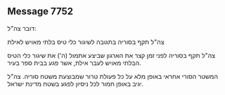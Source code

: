 ## Message 7752

דובר צה"ל:

צה"ל תקף בסוריה בתגובה לשיגור כלי טיס בלתי מאויש לאילת

צה"ל תקף בסוריה לפני זמן קצר את הארגון שביצע אתמול (ה') את שיגור כלי הטיס הבלתי מאויש לעבר אילת, אשר פגע בבית ספר בעיר.

המשטר הסורי אחראי באופן מלא על כל פעולת טרור שמבוצעת משטח סוריה. צה"ל יגיב באופן חמור לכל ניסיון לפגע בשטח מדינת ישראל.

